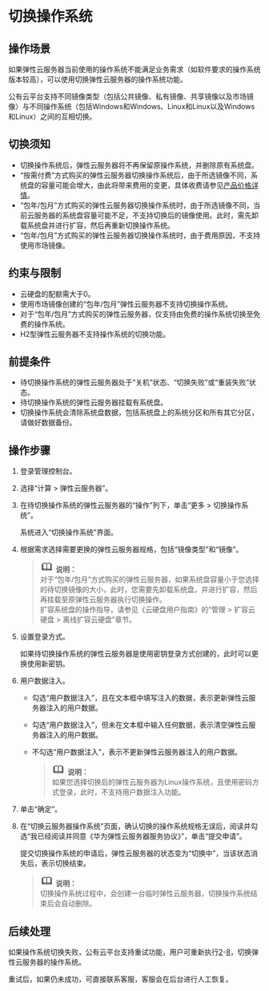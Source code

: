 # 切换操作系统<a name="ZH-CN_TOPIC_0031523135"></a>

## 操作场景<a name="section44633721195915"></a>

如果弹性云服务器当前使用的操作系统不能满足业务需求（如软件要求的操作系统版本较高），可以使用切换弹性云服务器的操作系统功能。

公有云平台支持不同镜像类型（包括公共镜像、私有镜像、共享镜像以及市场镜像）与不同操作系统（包括Windows和Windows、Linux和Linux以及Windows和Linux）之间的互相切换。

## 切换须知<a name="section34193483165818"></a>

-   切换操作系统后，弹性云服务器将不再保留原操作系统，并删除原有系统盘。
-   “按需付费”方式购买的弹性云服务器切换操作系统后，由于所选镜像不同，系统盘的容量可能会增大，由此将带来费用的变更，具体收费请参见[产品价格详情](http://support.huaweicloud.com/pro_price/index.html)。
-   “包年/包月”方式购买的弹性云服务器切换操作系统时，由于所选镜像不同，当前云服务器的系统盘容量可能不足，不支持切换后的镜像使用。此时，需先卸载系统盘并进行扩容，然后再重新切换操作系统。
-   “包年/包月”方式购买的弹性云服务器切换操作系统时，由于费用原因，不支持使用市场镜像。

## 约束与限制<a name="section21723173114530"></a>

-   云硬盘的配额需大于0。
-   使用市场镜像创建的“包年/包月”弹性云服务器不支持切换操作系统。
-   对于“包年/包月”方式购买的弹性云服务器，仅支持由免费的操作系统切换至免费的操作系统。
-   H2型弹性云服务器不支持操作系统的切换功能。

## 前提条件<a name="section10065433195938"></a>

-   待切换操作系统的弹性云服务器处于“关机”状态、“切换失败”或“重装失败”状态。
-   待切换操作系统的弹性云服务器挂载有系统盘。
-   切换操作系统会清除系统盘数据，包括系统盘上的系统分区和所有其它分区，请做好数据备份。

## 操作步骤<a name="section208284422018"></a>

1.  登录管理控制台。
2.  <a name="zh-cn_topic_0031523135_zh-cn_topic_0024911405_li45082966143628"></a>选择“计算 \> 弹性云服务器”。
3.  在待切换操作系统的弹性云服务器的“操作”列下，单击“更多 \> 切换操作系统”。

    系统进入“切换操作系统”界面。

4.  根据需求选择需要更换的弹性云服务器规格，包括“镜像类型”和“镜像”。

    >![](public_sys-resources/icon-note.gif) **说明：**   
    >对于“包年/包月”方式购买的弹性云服务器，如果系统盘容量小于您选择的待切换镜像的大小，此时，您需要先卸载系统盘，并进行扩容，然后再挂载至原弹性云服务器执行切换操作。  
    >扩容系统盘的操作指导，请参见《云硬盘用户指南》的“管理 \> 扩容云硬盘 \> 离线扩容云硬盘”章节。  

5.  设置登录方式。

    如果待切换操作系统的弹性云服务器是使用密钥登录方式创建的，此时可以更换使用新密钥。

6.  用户数据注入。
    -   勾选“用户数据注入”，且在文本框中填写注入的数据，表示更新弹性云服务器注入的用户数据。
    -   勾选“用户数据注入”，但未在文本框中输入任何数据，表示清空弹性云服务器注入的用户数据。
    -   不勾选“用户数据注入”，表示不更新弹性云服务器注入的用户数据。

        >![](public_sys-resources/icon-note.gif) **说明：**   
        >如果您选择切换后的弹性云服务器为Linux操作系统，且使用密码方式登录，此时，不支持用户数据注入功能。  


7.  单击“确定”。
8.  <a name="zh-cn_topic_0031523135_zh-cn_topic_0024911405_li45992498111556"></a>在“切换云服务器操作系统”页面，确认切换的操作系统规格无误后，阅读并勾选“我已经阅读并同意《华为弹性云服务器服务协议》”，单击“提交申请”。

    提交切换操作系统的申请后，弹性云服务器的状态变为“切换中”，当该状态消失后，表示切换结束。

    >![](public_sys-resources/icon-note.gif) **说明：**   
    >切换操作系统过程中，会创建一台临时弹性云服务器，切换操作系统结束后会自动删除。  


## 后续处理<a name="section6296573110114"></a>

如果操作系统切换失败，公有云平台支持重试功能，用户可重新执行[2](#zh-cn_topic_0031523135_zh-cn_topic_0024911405_li45082966143628)-[8](#zh-cn_topic_0031523135_zh-cn_topic_0024911405_li45992498111556)，切换弹性云服务器的操作系统。

重试后，如果仍未成功，可直接联系客服，客服会在后台进行人工恢复。

